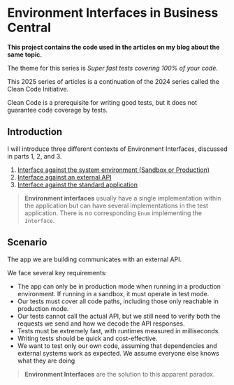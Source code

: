 # Environment Interfaces in Business Central

**This project contains the code used in the articles on my blog about the same topic.**

The theme for this series is *Super fast tests covering 100% of your code*.

This 2025 series of articles is a continuation of the 2024 series called the Clean Code Initiative. 

Clean Code is a prerequisite for writing good tests, but it does not guarantee code coverage by tests. 

## Introduction

I will introduce three different contexts of Environment Interfaces, discussed in parts 1, 2, and 3. 

1. [Interface against the system environment (Sandbox or Production)](https://www.finnpedersenfrance.com/programming/2025/06/26/environment-interface-part-1.html)
2. [Interface against an external API](https://www.finnpedersenfrance.com/programming/2025/06/26/environment-interface-part-2.html)
3. [Interface against the standard application](https://www.finnpedersenfrance.com/programming/2025/06/26/environment-interface-part-3.html)

> **Environment interfaces** usually have a single implementation within the application but can have several implementations in the test application. There is no corresponding `Enum` implementing the `Interface`.

## Scenario

The app we are building communicates with an external API. 

We face several key requirements:

- The app can only be in production mode when running in a production environment. If running in a sandbox, it must operate in test mode.
- Our tests must cover all code paths, including those only reachable in production mode.
- Our tests cannot call the actual API, but we still need to verify both the requests we send and how we decode the API responses.
- Tests must be extremely fast, with runtimes measured in milliseconds.
- Writing tests should be quick and cost-effective.
- We want to test only our own code, assuming that dependencies and external systems work as expected. We assume everyone else knows what they are doing

> **Environment Interfaces** are the solution to this apparent paradox. 


